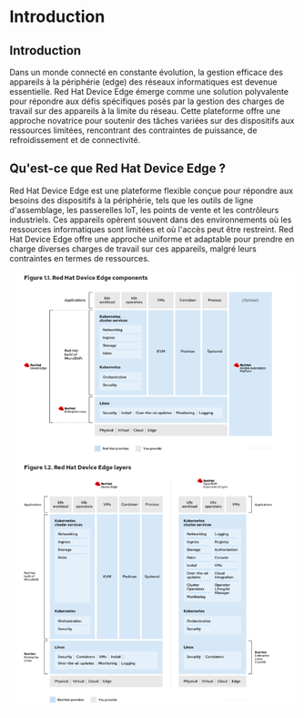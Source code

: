 # Introduction
## Introduction

Dans un monde connecté en constante évolution, la gestion efficace des appareils à la périphérie (edge) des réseaux informatiques est devenue essentielle. Red Hat Device Edge émerge comme une solution polyvalente pour répondre aux défis spécifiques posés par la gestion des charges de travail sur des appareils à la limite du réseau. Cette plateforme offre une approche novatrice pour soutenir des tâches variées sur des dispositifs aux ressources limitées, rencontrant des contraintes de puissance, de refroidissement et de connectivité.

## Qu'est-ce que Red Hat Device Edge ?

Red Hat Device Edge est une plateforme flexible conçue pour répondre aux besoins des dispositifs à la périphérie, tels que les outils de ligne d'assemblage, les passerelles IoT, les points de vente et les contrôleurs industriels. Ces appareils opèrent souvent dans des environnements où les ressources informatiques sont limitées et où l'accès peut être restreint. Red Hat Device Edge offre une approche uniforme et adaptable pour prendre en charge diverses charges de travail sur ces appareils, malgré leurs contraintes en termes de ressources.

![Archi](../../images/archi-edge.png)